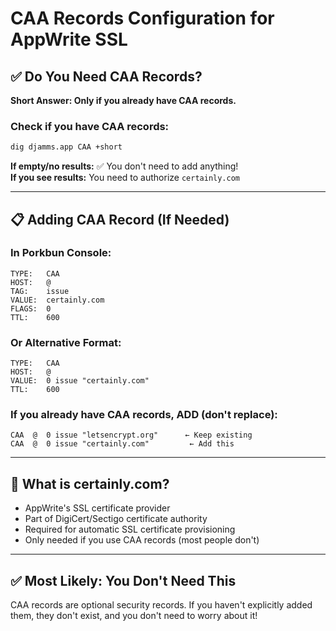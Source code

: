 # CAA Records Configuration for AppWrite SSL

## ✅ **Do You Need CAA Records?**

**Short Answer: Only if you already have CAA records.**

### **Check if you have CAA records:**
```bash
dig djamms.app CAA +short
```

**If empty/no results:** ✅ You don't need to add anything!  
**If you see results:** You need to authorize `certainly.com`

---

## 📋 **Adding CAA Record (If Needed)**

### **In Porkbun Console:**

```
TYPE:   CAA
HOST:   @
TAG:    issue
VALUE:  certainly.com
FLAGS:  0
TTL:    600
```

### **Or Alternative Format:**
```
TYPE:   CAA
HOST:   @
VALUE:  0 issue "certainly.com"
TTL:    600
```

### **If you already have CAA records, ADD (don't replace):**
```
CAA  @  0 issue "letsencrypt.org"      ← Keep existing
CAA  @  0 issue "certainly.com"         ← Add this
```

---

## 🔐 **What is certainly.com?**

- AppWrite's SSL certificate provider
- Part of DigiCert/Sectigo certificate authority
- Required for automatic SSL certificate provisioning
- Only needed if you use CAA records (most people don't)

---

## ✅ **Most Likely: You Don't Need This**

CAA records are optional security records. If you haven't explicitly added them, they don't exist, and you don't need to worry about it!

